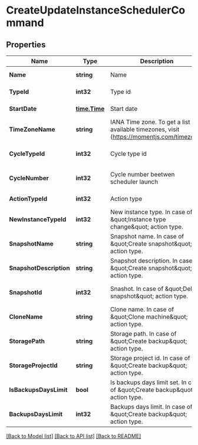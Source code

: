 # CreateUpdateInstanceSchedulerCommand

## Properties
Name | Type | Description | Notes
------------ | ------------- | ------------- | -------------
**Name** | **string** | Name | [default to null]
**TypeId** | **int32** | Type id | [default to null]
**StartDate** | [**time.Time**](time.Time.md) | Start date | [default to null]
**TimeZoneName** | **string** | IANA Time zone. To get a list of available timezones, visit (https://momentjs.com/timezone) | [default to null]
**CycleTypeId** | **int32** | Cycle type id | [optional] [default to null]
**CycleNumber** | **int32** | Cycle number beetwen scheduler launch | [optional] [default to null]
**ActionTypeId** | **int32** | Action type | [default to null]
**NewInstanceTypeId** | **int32** | New instance type. In case of \&quot;Instance type change\&quot; action type. | [optional] [default to null]
**SnapshotName** | **string** | Snapshot name. In case of \&quot;Create snapshot\&quot; action type. | [optional] [default to null]
**SnapshotDescription** | **string** | Snapshot description. In case of \&quot;Create snapshot\&quot; action type. | [optional] [default to null]
**SnapshotId** | **int32** | Snashot. In case of \&quot;Delete snapshot\&quot; action type. | [optional] [default to null]
**CloneName** | **string** | Clone name. In case of \&quot;Clone machine\&quot; action type. | [optional] [default to null]
**StoragePath** | **string** | Storage path. In case of \&quot;Create backup\&quot; action type. | [optional] [default to null]
**StorageProjectId** | **string** | Storage project id. In case of \&quot;Create backup\&quot; action type. | [optional] [default to null]
**IsBackupsDaysLimit** | **bool** | Is backups days limit set. In case of \&quot;Create backup\&quot; action type. | [optional] [default to null]
**BackupsDaysLimit** | **int32** | Backups days limit. In case of \&quot;Create backup\&quot; action type. | [optional] [default to null]

[[Back to Model list]](../README.md#documentation-for-models) [[Back to API list]](../README.md#documentation-for-api-endpoints) [[Back to README]](../README.md)


